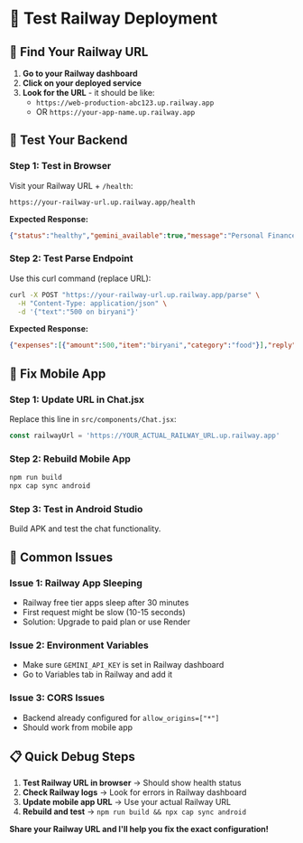 # 🔧 Test Railway Deployment

## 🎯 **Find Your Railway URL**

1. **Go to your Railway dashboard**
2. **Click on your deployed service**
3. **Look for the URL** - it should be like:
   - `https://web-production-abc123.up.railway.app`
   - OR `https://your-app-name.up.railway.app`

## 🧪 **Test Your Backend**

### **Step 1: Test in Browser**
Visit your Railway URL + `/health`:
```
https://your-railway-url.up.railway.app/health
```

**Expected Response:**
```json
{"status":"healthy","gemini_available":true,"message":"Personal Finance Manager API is running"}
```

### **Step 2: Test Parse Endpoint**
Use this curl command (replace URL):
```bash
curl -X POST "https://your-railway-url.up.railway.app/parse" \
  -H "Content-Type: application/json" \
  -d '{"text":"500 on biryani"}'
```

**Expected Response:**
```json
{"expenses":[{"amount":500,"item":"biryani","category":"food"}],"reply":"Added 1 expense"}
```

## 🔧 **Fix Mobile App**

### **Step 1: Update URL in Chat.jsx**
Replace this line in `src/components/Chat.jsx`:
```javascript
const railwayUrl = 'https://YOUR_ACTUAL_RAILWAY_URL.up.railway.app'
```

### **Step 2: Rebuild Mobile App**
```bash
npm run build
npx cap sync android
```

### **Step 3: Test in Android Studio**
Build APK and test the chat functionality.

## 🚨 **Common Issues**

### **Issue 1: Railway App Sleeping**
- Railway free tier apps sleep after 30 minutes
- First request might be slow (10-15 seconds)
- Solution: Upgrade to paid plan or use Render

### **Issue 2: Environment Variables**
- Make sure `GEMINI_API_KEY` is set in Railway dashboard
- Go to Variables tab in Railway and add it

### **Issue 3: CORS Issues**
- Backend already configured for `allow_origins=["*"]`
- Should work from mobile app

## 📋 **Quick Debug Steps**

1. **Test Railway URL in browser** → Should show health status
2. **Check Railway logs** → Look for errors in Railway dashboard
3. **Update mobile app URL** → Use your actual Railway URL
4. **Rebuild and test** → `npm run build && npx cap sync android`

**Share your Railway URL and I'll help you fix the exact configuration!**